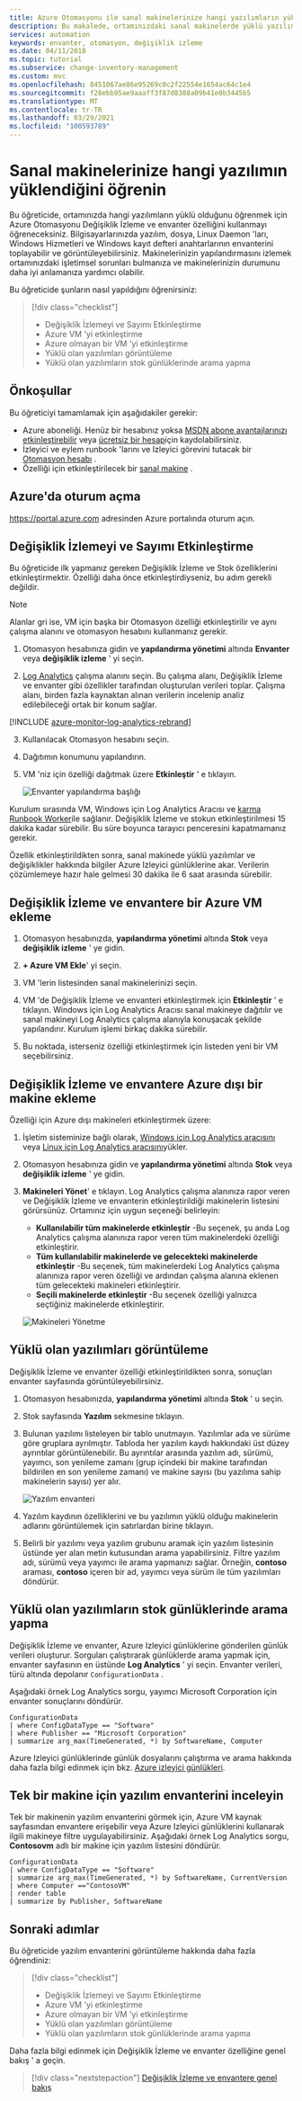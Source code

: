 ```yaml
---
title: Azure Otomasyonu ile sanal makinelerinize hangi yazılımların yüklendiğini öğrenin | Microsoft Docs
description: Bu makalede, ortamınızdaki sanal makinelerde yüklü yazılımlar açıklanmaktadır.
services: automation
keywords: envanter, otomasyon, değişiklik izleme
ms.date: 04/11/2018
ms.topic: tutorial
ms.subservice: change-inventory-management
ms.custom: mvc
ms.openlocfilehash: 8451067ae86e95269c0c2f22554e1654ac64c1e4
ms.sourcegitcommit: f28ebb95ae9aaaff3f87d8388a09b41e0b3445b5
ms.translationtype: MT
ms.contentlocale: tr-TR
ms.lasthandoff: 03/29/2021
ms.locfileid: "100593789"
---
```

# <a name="discover-what-software-is-installed-on-your-vms"></a>Sanal makinelerinize hangi yazılımın yüklendiğini öğrenin

Bu öğreticide, ortamınızda hangi yazılımların yüklü olduğunu öğrenmek için Azure Otomasyonu Değişiklik İzleme ve envanter özelliğini kullanmayı öğreneceksiniz. Bilgisayarlarınızda yazılım, dosya, Linux Daemon 'ları, Windows Hizmetleri ve Windows kayıt defteri anahtarlarının envanterini toplayabilir ve görüntüleyebilirsiniz. Makinelerinizin yapılandırmasını izlemek ortamınızdaki işletimsel sorunları bulmanıza ve makinelerinizin durumunu daha iyi anlamanıza yardımcı olabilir.

Bu öğreticide şunların nasıl yapıldığını öğrenirsiniz:

> [!div class="checklist"]
> * Değişiklik İzlemeyi ve Sayımı Etkinleştirme
> * Azure VM 'yi etkinleştirme
> * Azure olmayan bir VM 'yi etkinleştirme
> * Yüklü olan yazılımları görüntüleme
> * Yüklü olan yazılımların stok günlüklerinde arama yapma

## <a name="prerequisites"></a>Önkoşullar

Bu öğreticiyi tamamlamak için aşağıdakiler gerekir:

* Azure aboneliği. Henüz bir hesabınız yoksa [MSDN abone avantajlarınızı etkinleştirebilir](https://azure.microsoft.com/pricing/member-offers/msdn-benefits-details/) veya [ücretsiz bir hesap](https://azure.microsoft.com/free/?WT.mc_id=A261C142F)için kaydolabilirsiniz.
* İzleyici ve eylem runbook 'larını ve Izleyici görevini tutacak bir [Otomasyon hesabı](./index.yml) .
* Özelliği için etkinleştirilecek bir [sanal makine](../virtual-machines/windows/quick-create-portal.md) .

## <a name="log-in-to-azure"></a>Azure'da oturum açma

https://portal.azure.com adresinden Azure portalında oturum açın.

## <a name="enable-change-tracking-and-inventory"></a>Değişiklik İzlemeyi ve Sayımı Etkinleştirme

Bu öğreticide ilk yapmanız gereken Değişiklik İzleme ve Stok özelliklerini etkinleştirmektir. Özelliği daha önce etkinleştirdiyseniz, bu adım gerekli değildir.

>[!NOTE]
>Alanlar gri ise, VM için başka bir Otomasyon özelliği etkinleştirilir ve aynı çalışma alanını ve otomasyon hesabını kullanmanız gerekir.

1. Otomasyon hesabınıza gidin ve **yapılandırma yönetimi** altında **Envanter** veya **değişiklik izleme** ' yi seçin.

2. [Log Analytics](../azure-monitor/logs/log-query-overview.md) çalışma alanını seçin. Bu çalışma alanı, Değişiklik İzleme ve envanter gibi özellikler tarafından oluşturulan verileri toplar. Çalışma alanı, birden fazla kaynaktan alınan verilerin incelenip analiz edilebileceği ortak bir konum sağlar.

[!INCLUDE [azure-monitor-log-analytics-rebrand](../../includes/azure-monitor-log-analytics-rebrand.md)]

3. Kullanılacak Otomasyon hesabını seçin.

4. Dağıtımın konumunu yapılandırın.

5. VM 'niz için özelliği dağıtmak üzere **Etkinleştir** ' e tıklayın. 

    ![Envanter yapılandırma başlığı](./media/automation-tutorial-installed-software/enableinventory.png)

Kurulum sırasında VM, Windows için Log Analytics Aracısı ve [karma Runbook Worker](automation-hybrid-runbook-worker.md)ile sağlanır. Değişiklik İzleme ve stokun etkinleştirilmesi 15 dakika kadar sürebilir. Bu süre boyunca tarayıcı penceresini kapatmamanız gerekir.

Özellik etkinleştirildikten sonra, sanal makinede yüklü yazılımlar ve değişiklikler hakkında bilgiler Azure Izleyici günlüklerine akar. Verilerin çözümlemeye hazır hale gelmesi 30 dakika ile 6 saat arasında sürebilir.

## <a name="add-an-azure-vm-to-change-tracking-and-inventory"></a>Değişiklik İzleme ve envantere bir Azure VM ekleme

1. Otomasyon hesabınızda, **yapılandırma yönetimi** altında **Stok** veya **değişiklik izleme** ' ye gidin.

2. **+ Azure VM Ekle**' yi seçin.

3. VM 'lerin listesinden sanal makinelerinizi seçin. 

4. VM 'de Değişiklik İzleme ve envanteri etkinleştirmek için **Etkinleştir** ' e tıklayın. Windows için Log Analytics Aracısı sanal makineye dağıtılır ve sanal makineyi Log Analytics çalışma alanıyla konuşacak şekilde yapılandırır. Kurulum işlemi birkaç dakika sürebilir. 

5. Bu noktada, isterseniz özelliği etkinleştirmek için listeden yeni bir VM seçebilirsiniz.

## <a name="add-a-non-azure-machine-to-change-tracking-and-inventory"></a>Değişiklik İzleme ve envantere Azure dışı bir makine ekleme

Özelliği için Azure dışı makineleri etkinleştirmek üzere:

1. İşletim sisteminize bağlı olarak, [Windows için Log Analytics aracısını](../azure-monitor/agents/agent-windows.md) veya [Linux için Log Analytics aracısını](automation-linux-hrw-install.md)yükler. 

2. Otomasyon hesabınıza gidin ve **yapılandırma yönetimi** altında **Stok** veya **değişiklik izleme** ' ye gidin. 

3. **Makineleri Yönet**' e tıklayın. Log Analytics çalışma alanınıza rapor veren ve Değişiklik İzleme ve envanterin etkinleştirildiği makinelerin listesini görürsünüz. Ortamınız için uygun seçeneği belirleyin:

    * **Kullanılabilir tüm makinelerde etkinleştir** -Bu seçenek, şu anda Log Analytics çalışma alanınıza rapor veren tüm makinelerdeki özelliği etkinleştirir.
    * **Tüm kullanılabilir makinelerde ve gelecekteki makinelerde etkinleştir** -Bu seçenek, tüm makinelerdeki Log Analytics çalışma alanınıza rapor veren özelliği ve ardından çalışma alanına eklenen tüm gelecekteki makineleri etkinleştirir.
    * **Seçili makinelerde etkinleştir** -Bu seçenek özelliği yalnızca seçtiğiniz makinelerde etkinleştirir.

    ![Makineleri Yönetme](./media/automation-tutorial-installed-software/manage-machines.png)

## <a name="view-installed-software"></a>Yüklü olan yazılımları görüntüleme

Değişiklik İzleme ve envanter özelliği etkinleştirildikten sonra, sonuçları envanter sayfasında görüntüleyebilirsiniz.

1. Otomasyon hesabınızda, **yapılandırma yönetimi** altında **Stok** ' u seçin.

2. Stok sayfasında **Yazılım** sekmesine tıklayın.

3. Bulunan yazılımı listeleyen bir tablo unutmayın. Yazılımlar ada ve sürüme göre gruplara ayrılmıştır. Tabloda her yazılım kaydı hakkındaki üst düzey ayrıntılar görüntülenebilir. Bu ayrıntılar arasında yazılım adı, sürümü, yayımcı, son yenileme zamanı (grup içindeki bir makine tarafından bildirilen en son yenileme zamanı) ve makine sayısı (bu yazılıma sahip makinelerin sayısı) yer alır.

    ![Yazılım envanteri](./media/automation-tutorial-installed-software/inventory-software.png)

4. Yazılım kaydının özelliklerini ve bu yazılımın yüklü olduğu makinelerin adlarını görüntülemek için satırlardan birine tıklayın.

5. Belirli bir yazılımı veya yazılım grubunu aramak için yazılım listesinin üstünde yer alan metin kutusundan arama yapabilirsiniz.
Filtre yazılım adı, sürümü veya yayımcı ile arama yapmanızı sağlar. Örneğin, **contoso** araması, **contoso** içeren bir ad, yayımcı veya sürüm ile tüm yazılımları döndürür.

## <a name="search-inventory-logs-for-installed-software"></a>Yüklü olan yazılımların stok günlüklerinde arama yapma

Değişiklik İzleme ve envanter, Azure Izleyici günlüklerine gönderilen günlük verileri oluşturur. Sorguları çalıştırarak günlüklerde arama yapmak için, envanter sayfasının en üstünde **Log Analytics** ' yi seçin. Envanter verileri, türü altında depolanır `ConfigurationData` .

Aşağıdaki örnek Log Analytics sorgu, yayımcı Microsoft Corporation için envanter sonuçlarını döndürür.

```loganalytics
ConfigurationData
| where ConfigDataType == "Software"
| where Publisher == "Microsoft Corporation"
| summarize arg_max(TimeGenerated, *) by SoftwareName, Computer
```

Azure Izleyici günlüklerinde günlük dosyalarını çalıştırma ve arama hakkında daha fazla bilgi edinmek için bkz. [Azure izleyici günlükleri](../azure-monitor/logs/log-query-overview.md).

## <a name="see-the-software-inventory-for-a-single-machine"></a>Tek bir makine için yazılım envanterini inceleyin

Tek bir makinenin yazılım envanterini görmek için, Azure VM kaynak sayfasından envantere erişebilir veya Azure Izleyici günlüklerini kullanarak ilgili makineye filtre uygulayabilirsiniz. Aşağıdaki örnek Log Analytics sorgu, **Contosovm** adlı bir makine için yazılım listesini döndürür.

```loganalytics
ConfigurationData
| where ConfigDataType == "Software"
| summarize arg_max(TimeGenerated, *) by SoftwareName, CurrentVersion
| where Computer =="ContosoVM"
| render table
| summarize by Publisher, SoftwareName
```

## <a name="next-steps"></a>Sonraki adımlar

Bu öğreticide yazılım envanterini görüntüleme hakkında daha fazla öğrendiniz:

> [!div class="checklist"]
> * Değişiklik İzlemeyi ve Sayımı Etkinleştirme
> * Azure VM 'yi etkinleştirme
> * Azure olmayan bir VM 'yi etkinleştirme
> * Yüklü olan yazılımları görüntüleme
> * Yüklü olan yazılımların stok günlüklerinde arama yapma

Daha fazla bilgi edinmek için Değişiklik İzleme ve envanter özelliğine genel bakış ' a geçin.

> [!div class="nextstepaction"]
> [Değişiklik İzleme ve envantere genel bakış](change-tracking/overview.md)
